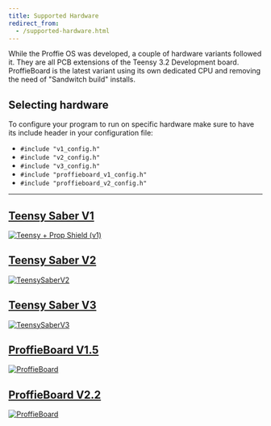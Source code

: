 ```yaml
---
title: Supported Hardware
redirect_from:
  - /supported-hardware.html
---
```

While the Proffie OS was developed, a couple of hardware variants followed it. They are all PCB extensions of the Teensy 3.2 Development board. 
ProffieBoard is the latest variant using its own dedicated CPU and removing the need of "Sandwitch build" installs.

## Selecting hardware
To configure your program to run on specific hardware make sure to have its include header in your configuration file:
* `#include "v1_config.h"`
* `#include "v2_config.h"`
* `#include "v3_config.h"`
* `#include "proffieboard_v1_config.h"`
* `#include "proffieboard_v2_config.h"`
***
## [Teensy Saber V1](https://fredrik.hubbe.net/lightsaber/electronics.html)
[![Teensy + Prop Shield (v1)](https://fredrik.hubbe.net/lightsaber/ratsnest.jpg)](https://fredrik.hubbe.net/lightsaber/electronics.html)
## [Teensy Saber V2](https://fredrik.hubbe.net/lightsaber/v2/)
[![TeensySaberV2](https://fredrik.hubbe.net/lightsaber/v2/TeensySaberV2.2.jpg)](https://fredrik.hubbe.net/lightsaber/v2/)
## [Teensy Saber V3](https://fredrik.hubbe.net/lightsaber/v3/)
[![TeensySaberV3](https://fredrik.hubbe.net/lightsaber/v3/TeensySaberV3Front.jpg)](https://fredrik.hubbe.net/lightsaber/v3/)
## [ProffieBoard V1.5](https://fredrik.hubbe.net/lightsaber/v4/)
[![ProffieBoard](https://fredrik.hubbe.net/lightsaber/v4/_DSC1630_CROPPED.JPG)](https://fredrik.hubbe.net/lightsaber/v4/)
## [ProffieBoard V2.2](https://fredrik.hubbe.net/lightsaber/v5/)
[![ProffieBoard](https://fredrik.hubbe.net/lightsaber/v5/pbv22.jpg)](https://fredrik.hubbe.net/lightsaber/v5/)


